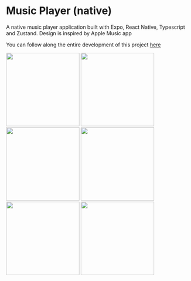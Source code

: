 # Music Player (native)

A native music player application built with Expo, React Native, Typescript and Zustand. Design is inspired by Apple Music app

You can follow along the entire development of this project [here](https://youtu.be/9CElrkFwiBU?si=PFgwCFDulxJJD2f4)

<img src="https://github.com/TathataHY/music-player/assets/86846618/57ffd0f1-f0ac-4121-9008-1c331fb23e17" width="200">
<img src="https://github.com/TathataHY/music-player/assets/86846618/2e13ad15-9811-43bf-9915-692f48bac3a0" width="200">
<img src="https://github.com/TathataHY/music-player/assets/86846618/f45775e2-af5e-462d-bf3e-72cb7c1d7a04" width="200">
<img src="https://github.com/TathataHY/music-player/assets/86846618/c83770cd-fbff-4d93-ace7-8fc0fbce3501" width="200">
<img src="https://github.com/TathataHY/music-player/assets/86846618/7aabaf2d-57b4-48b9-9164-4afbcdefd5e2" width="200">
<img src="https://github.com/TathataHY/music-player/assets/86846618/2d9620f9-673a-4792-b70c-ea10820bfcff" width="200">
